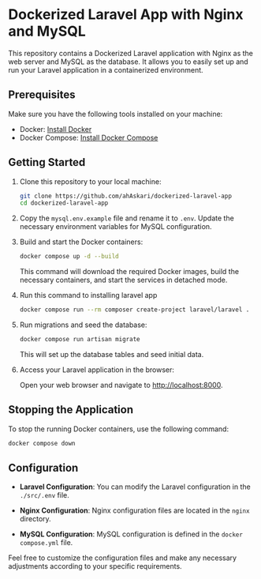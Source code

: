 # Dockerized Laravel App with Nginx and MySQL

This repository contains a Dockerized Laravel application with Nginx as the web server and MySQL as the database. It allows you to easily set up and run your Laravel application in a containerized environment.

## Prerequisites

Make sure you have the following tools installed on your machine:

- Docker: [Install Docker](https://docs.docker.com/get-docker/)
- Docker Compose: [Install Docker Compose](https://docs.docker.com/compose/install/)

## Getting Started

1. Clone this repository to your local machine:

   ```bash
   git clone https://github.com/ahAskari/dockerized-laravel-app
   cd dockerized-laravel-app
   ```

2. Copy the `mysql.env.example` file and rename it to `.env`. Update the necessary environment variables for MySQL configuration.

3. Build and start the Docker containers:

   ```bash
   docker compose up -d --build
   ```

   This command will download the required Docker images, build the necessary containers, and start the services in detached mode.

4. Run this command to installing laravel app
    ```bash
    docker compose run --rm composer create-project laravel/laravel .
    ```
5. Run migrations and seed the database:

   ```bash
   docker compose run artisan migrate
   ```

   This will set up the database tables and seed initial data.

6. Access your Laravel application in the browser:

   Open your web browser and navigate to [http://localhost:8000](http://localhost:8000).

## Stopping the Application

To stop the running Docker containers, use the following command:

```bash
docker compose down
```

## Configuration

- **Laravel Configuration**: You can modify the Laravel configuration in the `./src/.env` file.

- **Nginx Configuration**: Nginx configuration files are located in the `nginx` directory.

- **MySQL Configuration**: MySQL configuration is defined in the `docker compose.yml` file.

Feel free to customize the configuration files and make any necessary adjustments according to your specific requirements.
